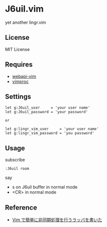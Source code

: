 J6uil.vim
=====

yet another lingr.vim

License
-------

MIT License

Requires
--------

- [webapi-vim](https://github.com/mattn/webapi-vim)
- [vimproc](https://github.com/Shougo/vimproc)

Settings
---------

    let g:J6uil_user     = 'your user name'
    let g:J6uil_password = 'your password'

    or

    let g:lingr_vim_user     = 'your user name'
    let g:lingr_vim_password = 'you password'

Usage
-----

subscribe

    :J6uil room

say

  - s on J6uil buffer in normal mode
  - &lt;CR&gt; in normal mode


Reference
---------

- [Vim で簡単に非同期処理を行うラッパを書いた](http://d.hatena.ne.jp/osyo-manga/20121010/1349795470)
